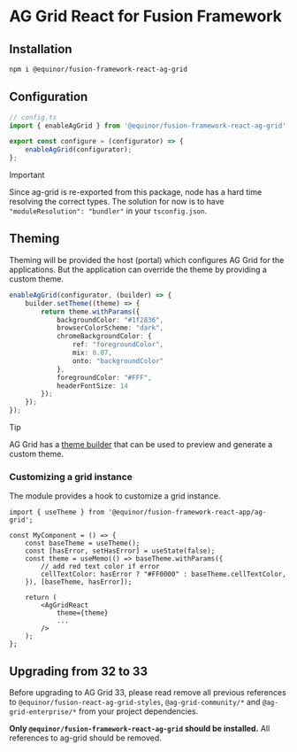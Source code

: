 # AG Grid React for Fusion Framework

## Installation

```sh
npm i @equinor/fusion-framework-react-ag-grid
```

## Configuration

```ts
// config.ts
import { enableAgGrid } from '@equinor/fusion-framework-react-ag-grid';

export const configure = (configurator) => {
    enableAgGrid(configurator);
};
```

> [!IMPORTANT]
> Since ag-grid is re-exported from this package, node has a hard time resolving the correct types.
> The solution for now is to have `"moduleResolution": "bundler"` in your `tsconfig.json`.

## Theming

Theming will be provided the host (portal) which configures AG Grid for the applications. But the application can override the theme by providing a custom theme.

```ts
enableAgGrid(configurator, (builder) => {
    builder.setTheme((theme) => {
        return theme.withParams({
            backgroundColor: "#1f2836",
            browserColorScheme: "dark",
            chromeBackgroundColor: {
                ref: "foregroundColor",
                mix: 0.07,
                onto: "backgroundColor"
            },
            foregroundColor: "#FFF",
            headerFontSize: 14
        });
    });
});
```

> [!TIP]
> AG Grid has a [theme builder](https://www.ag-grid.com/theme-builder/) that can be used to preview and generate a custom theme.

### Customizing a grid instance

The module provides a hook to customize a grid instance.

```tsx
import { useTheme } from '@equinor/fusion-framework-react-app/ag-grid';

const MyComponent = () => {
    const baseTheme = useTheme();
    const [hasError, setHasError] = useState(false);
    const theme = useMemo(() => baseTheme.withParams({
        // add red text color if error
        cellTextColor: hasError ? "#FF0000" : baseTheme.cellTextColor,
    }), [baseTheme, hasError]);

    return (
        <AgGridReact
            theme={theme}
            ...
        />
    );
};
```

## Upgrading from 32 to 33

Before upgrading to AG Grid 33, please read remove all previous references to `@equinor/fusion-react-ag-grid-styles`, `@ag-grid-community/*` and `@ag-grid-enterprise/*` from your project dependencies.

__Only `@equinor/fusion-framework-react-ag-grid` should be installed.__ All references to ag-grid should be removed.